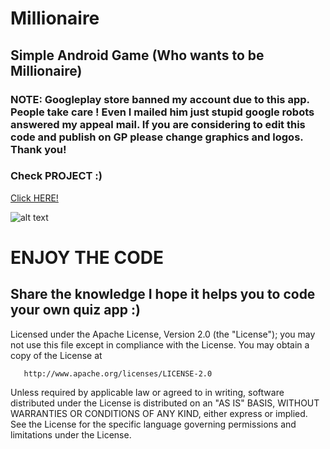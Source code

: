 # Millionaire
## Simple Android Game (Who wants to be Millionaire)

### NOTE: Googleplay store banned my account due to this app. People take care ! Even I mailed him just stupid google robots answered my appeal mail. If you are considering to edit this code and publish on GP please change graphics and logos. Thank you! 

### Check PROJECT :)
[Click HERE!](https://androidappsapk.co/detail-kim-atanmak-ister-2017/
)

![alt text](https://image.ibb.co/jZ08C7/milyoner_coverr_ing.png "preview")

# ENJOY THE CODE
## Share the knowledge I hope it helps you to code your own quiz app :)




   Licensed under the Apache License, Version 2.0 (the "License");
   you may not use this file except in compliance with the License.
   You may obtain a copy of the License at

       http://www.apache.org/licenses/LICENSE-2.0

   Unless required by applicable law or agreed to in writing, software
   distributed under the License is distributed on an "AS IS" BASIS,
   WITHOUT WARRANTIES OR CONDITIONS OF ANY KIND, either express or implied.
   See the License for the specific language governing permissions and
   limitations under the License.
